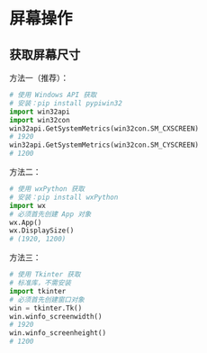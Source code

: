 # 屏幕操作

## 获取屏幕尺寸

方法一（推荐）：

```python
# 使用 Windows API 获取
# 安装：pip install pypiwin32
import win32api
import win32con
win32api.GetSystemMetrics(win32con.SM_CXSCREEN)
# 1920
win32api.GetSystemMetrics(win32con.SM_CYSCREEN)
# 1200
```

方法二：

```python
# 使用 wxPython 获取
# 安装：pip install wxPython
import wx
# 必须首先创建 App 对象
wx.App()
wx.DisplaySize()
# (1920, 1200)
```

方法三：

```python
# 使用 Tkinter 获取
# 标准库，不需安装
import tkinter
# 必须首先创建窗口对象
win = tkinter.Tk()
win.winfo_screenwidth()
# 1920
win.winfo_screenheight()
# 1200
```

